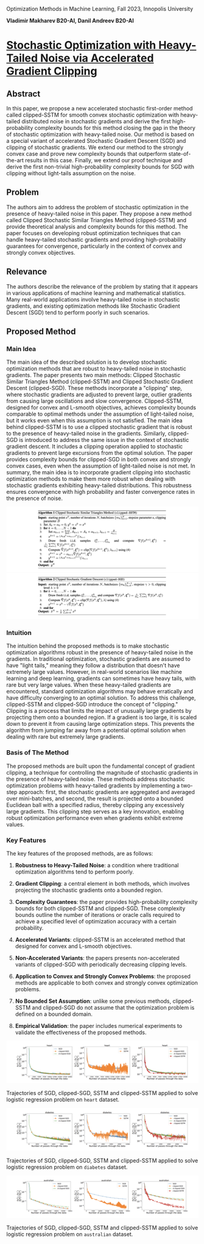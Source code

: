 Optimization Methods in Machine Learning, Fall 2023, Innopolis University

**Vladimir Makharev B20-AI, Danil Andreev B20-AI**

# [Stochastic Optimization with Heavy-Tailed Noise via Accelerated Gradient Clipping](https://proceedings.nips.cc/paper_files/paper/2020/file/abd1c782880cc59759f4112fda0b8f98-Paper.pdf)

## Abstract

In this paper, we propose a new accelerated stochastic first-order method called clipped-SSTM for smooth convex stochastic optimization with heavy-tailed distributed noise in stochastic gradients and derive the first high-probability complexity bounds for this method closing the gap in the theory of stochastic optimization with heavy-tailed noise. Our method is based on a special variant of accelerated Stochastic Gradient Descent (SGD) and clipping of stochastic gradients. We extend our method to the strongly convex case and prove new complexity bounds that outperform state-of-the-art results in this case. Finally, we extend our proof technique and derive the first non-trivial high-probability complexity bounds for SGD with clipping without light-tails assumption on the noise.

## Problem

The authors aim to address the problem of stochastic optimization in the presence of heavy-tailed noise in this paper. They propose a new method called Clipped Stochastic Similar Triangles Method (clipped-SSTM) and provide theoretical analysis and complexity bounds for this method. The paper focuses on developing robust optimization techniques that can handle heavy-tailed stochastic gradients and providing high-probability guarantees for convergence, particularly in the context of convex and strongly convex objectives.

## Relevance

The authors describe the relevance of the problem by stating that it appears in various applications of machine learning and mathematical statistics. Many real-world applications involve heavy-tailed noise in stochastic gradients, and existing optimization methods like Stochastic Gradient Descent (SGD) tend to perform poorly in such scenarios.

## Proposed Method

### Main Idea

The main idea of the described solution is to develop stochastic optimization methods that are robust to heavy-tailed noise in stochastic gradients. The paper presents two main methods: Clipped Stochastic Similar Triangles Method (clipped-SSTM) and Clipped Stochastic Gradient Descent (clipped-SGD). These methods incorporate a "clipping" step, where stochastic gradients are adjusted to prevent large, outlier gradients from causing large oscillations and slow convergence.
Clipped-SSTM, designed for convex and L-smooth objectives, achieves complexity bounds comparable to optimal methods under the assumption of light-tailed noise, but it works even when this assumption is not satisfied. The main idea behind clipped-SSTM is to use a clipped stochastic gradient that is robust to the presence of heavy-tailed noise in the gradients.
Similarly, clipped-SGD is introduced to address the same issue in the context of stochastic gradient descent. It includes a clipping operation applied to stochastic gradients to prevent large excursions from the optimal solution. The paper provides complexity bounds for clipped-SGD in both convex and strongly convex cases, even when the assumption of light-tailed noise is not met.
In summary, the main idea is to incorporate gradient clipping into stochastic optimization methods to make them more robust when dealing with stochastic gradients exhibiting heavy-tailed distributions. This robustness ensures convergence with high probability and faster convergence rates in the presence of noise.

![clipped-SSTM](assets/clipped-SSTM.png)
![clipped-SGD](assets/clipped-SGD.png)

### Intuition

The intuition behind the proposed methods is to make stochastic optimization algorithms robust in the presence of heavy-tailed noise in the gradients.
In traditional optimization, stochastic gradients are assumed to have "light tails," meaning they follow a distribution that doesn't have extremely large values. However, in real-world scenarios like machine learning and deep learning, gradients can sometimes have heavy tails, with rare but very large values. When these heavy-tailed gradients are encountered, standard optimization algorithms may behave erratically and have difficulty converging to an optimal solution.
To address this challenge, clipped-SSTM and clipped-SGD introduce the concept of "clipping." Clipping is a process that limits the impact of unusually large gradients by projecting them onto a bounded region. If a gradient is too large, it is scaled down to prevent it from causing large optimization steps. This prevents the algorithm from jumping far away from a potential optimal solution when dealing with rare but extremely large gradients.

### Basis of The Method

The proposed methods are built upon the fundamental concept of gradient clipping, a technique for controlling the magnitude of stochastic gradients in the presence of heavy-tailed noise.
These methods address stochastic optimization problems with heavy-tailed gradients by implementing a two-step approach: first, the stochastic gradients are aggregated and averaged over mini-batches, and second, the result is projected onto a bounded Euclidean ball with a specified radius, thereby clipping any excessively large gradients. This clipping step serves as a key innovation, enabling robust optimization performance even when gradients exhibit extreme values.

### Key Features

The key features of the proposed methods, are as follows:

1. **Robustness to Heavy-Tailed Noise**: a condition where traditional optimization algorithms tend to perform poorly.

2. **Gradient Clipping**: a central element in both methods, which involves projecting the stochastic gradients onto a bounded region.

3. **Complexity Guarantees**: the paper provides high-probability complexity bounds for both clipped-SSTM and clipped-SGD. These complexity bounds outline the number of iterations or oracle calls required to achieve a specified level of optimization accuracy with a certain probability.

4. **Accelerated Variants**: clipped-SSTM is an accelerated method that designed for convex and L-smooth objectives.

5. **Non-Accelerated Variants**: the papers presents non-accelerated variants of clipped-SGD with periodically decreasing clipping levels.

6. **Application to Convex and Strongly Convex Problems**: the proposed methods are applicable to both convex and strongly convex optimization problems.

7. **No Bounded Set Assumption**: unlike some previous methods, clipped-SSTM and clipped-SGD do not assume that the optimization problem is defined on a bounded domain.

8. **Empirical Validation**: the paper includes numerical experiments to validate the effectiveness of the proposed methods.

![Trajectories of SGD, clipped-SGD, SSTM and clipped-SSTM applied to solve logistic regression problem on `heart` dataset.](assets/trajectories-heart.png)

Trajectories of SGD, clipped-SGD, SSTM and clipped-SSTM applied to solve logistic regression problem on `heart` dataset.

![Trajectories of SGD, clipped-SGD, SSTM and clipped-SSTM applied to solve logistic regression problem on `diabetes` dataset.](assets/trajectories-diabetes.png)

Trajectories of SGD, clipped-SGD, SSTM and clipped-SSTM applied to solve logistic regression problem on `diabetes` dataset.

![Trajectories of SGD, clipped-SGD, SSTM and clipped-SSTM applied to solve logistic regression problem on `australian` dataset.](assets/trajectories-australian.png)

Trajectories of SGD, clipped-SGD, SSTM and clipped-SSTM applied to solve logistic regression problem on `australian` dataset.